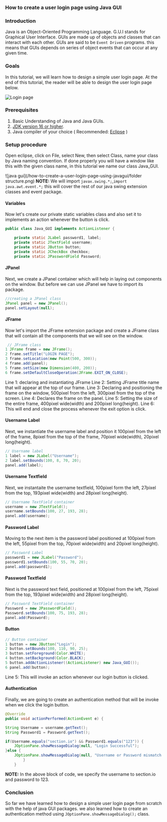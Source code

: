 ### How to create a user login page using Java GUI

### Introduction

Java is an Object-Oriented Programming Language. G.U.I stands for Graphical User Interface. GUIs are made up of objects and classes that can interact with each other. GUIs are said to be `Event Driven` programs. this means that GUIs depends on series of object events that can occur at any given time.

### Goals

In this tutorial, we will learn how to design a simple user login page. At the end of this tutorial, the reader will be able to design the user login page below.

![Login page](/how-to-create-a-user-login-page-using-javagui/loginPage.png)

### Prerequisites

1. Basic Understanding of Java and Java GUIs.
2. [JDK version 16 or higher](www.oracle.org).
3. Java compiler of your choice ( Recommended: [Eclipse](www.eclipse.org) )

### Setup procedure

Open eclipse, click on File, select New, then select Class, name your class by Java naming convention.
If done properly you will have a window like this with the given class name, in this tutorial we name our class Java_GUI.

![java gui](/how-to-create-a-user-login-page-using-javagui/folder structure.png)
**NOTE:** We will import `javax.swing.*;`,`import java.awt.event.*;` this will cover the rest of our java swing extension classes and event package.

#### Variables
Now let's create our private static variables class and also set it to implements an action whenever the button is click.

```java
public class Java_GUI implements ActionListener {

	private static JLabel password1, label;
	private static JTextField username;
	private static JButton button;
	private static JCheckBox checkbox;
	private static JPasswordField Password;
```
#### JPanel
Next, we create a JPanel container which will help in laying out components on the window. But before we can use JPanel we have to import its package.

```java
//creating a JPanel class
JPanel panel = new JPanel();
panel.setLayout(null);
```

#### JFrame

Now let's import the JFrame extension package and create a JFrame class that will contain all the components that we will see on the window.

```java
 // JFrame class
1 JFrame frame = new JFrame();
2 frame.setTitle("LOGIN PAGE");
3 frame.setLocation(new Point(500, 300));
4 frame.add(panel);
5 frame.setSize(new Dimension(400, 200));
6 frame.setDefaultCloseOperation(JFrame.EXIT_ON_CLOSE);
```
Line 1: declaring and instantiating JFrame
Line 2: Setting JFrame title name that will appear at the top of our frame.
Line 3: Declaring and positioning the frame on the window, 500pixel from the left, 300pixel from the top of the screen.
Line 4: Declares the frame on the panel.
Line 5: Setting the size of the entire frame, 400pixel wide(width) and 200pixel long(height).
Line 6: This will end and close the process whenever the exit option is click.

#### Username Label
Next, we instantiate the username label and position it 100pixel from the left of the frame, 8pixel from the top of the frame, 70pixel wide(width), 20pixel long(height).

```java
// Username label
1 label = new JLabel("Username");
2 label.setBounds(100, 8, 70, 20);
panel.add(label);
```
#### Username Textfield
Next, we instantaite the username textfield, 100pixel form the left, 27pixel from the top, 193pixel wide(width) and 28pixel long(height).

```java
// Username TextField container
username = new JTextField();
username.setBounds(100, 27, 193, 28);
panel.add(username);
```
#### Password Label
Moving to the next item is the password label positioned at 100pixel from the left, 55pixel from the top, 70pixel wide(width) and 20pixel long(height).
```java
// Password Label
password1 = new JLabel("Password");
password1.setBounds(100, 55, 70, 20);
panel.add(password1);
```
#### Password Textfield
Next is the password text field, positioned at 100pixel from the left, 75pixel from the top, 193pixel wide(width) and 28pixel long(height).

```java
// Password TextField container
Password = new JPasswordField();
Password.setBounds(100, 75, 193, 28);
panel.add(Password);
```
#### Button

```java
// Button container
1 button = new JButton("Login");
2 button.setBounds(100, 110, 90, 25);
3 button.setForeground(Color.WHITE);
4 button.setBackground(Color.BLACK);
5 button.addActionListener((ActionListener) new Java_GUI());
6 panel.add(button);
```
Line 5: This will invoke an action whenever our login button is clicked.

#### Authentication
Finally, we are going to create an authentication method that will be invoke when we click the login button.

```java
@Override
public void actionPerformed(ActionEvent e) {

String Username = username.getText();
String Password1 = Password.getText();

if(Username.equals("section.io") && Password1.equals("123")) {
	JOptionPane.showMessageDialog(null, "Login Successful");
}else {
	JOptionPane.showMessageDialog(null, "Username or Password mismatch ");
		}
	}
```
**NOTE:** In the above block of code, we specify the username to section.io and password to 123.
### Conclusion

So far we have learned how to design a simple user login page from scratch with the help of java GUI packages. we also learned how to create an authentication method using `JOptionPane.showMessageDialog();` class.